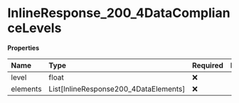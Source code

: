 # InlineResponse_200_4DataComplianceLevels

**Properties**

| Name     | Type                                  | Required | Description |
| :------- | :------------------------------------ | :------- | :---------- |
| level    | float                                 | ❌       |             |
| elements | List[InlineResponse200_4DataElements] | ❌       |             |
